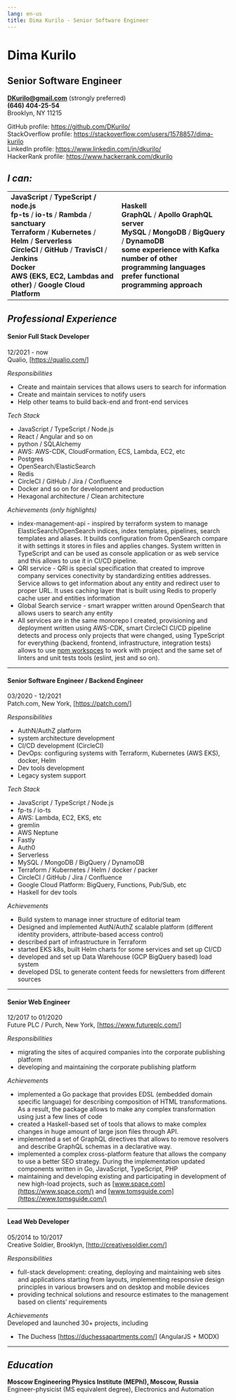 ```yaml
---
lang: en-us
title: Dima Kurilo - Senior Software Engineer
---
```


# Dima Kurilo

## Senior Software Engineer

**<DKurilo@gmail.com>** (strongly preferred)  
**(646) 404-25-54**  
Brooklyn, NY 11215

GitHub profile: <a href="https://github.com/DKurilo/" target="_blank"
rel="noopener noreferrer">https://github.com/DKurilo/</a>  
StackOverflow profile:
<a href="https://stackoverflow.com/users/1578857/dima-kurilo"
target="_blank"
rel="noopener noreferrer">https://stackoverflow.com/users/1578857/dima-kurilo</a>  
LinkedIn profile:
<a href="https://www.linkedin.com/in/dkurilo/" target="_blank"
rel="noopener noreferrer">https://www.linkedin.com/in/dkurilo/</a>  
HackerRank profile:
<a href="https://www.hackerrank.com/dkurilo" target="_blank"
rel="noopener noreferrer">https://www.hackerrank.com/dkurilo</a>  

## *I can:*

<table data-border="none">
<colgroup>
<col style="width: 50%" />
<col style="width: 50%" />
</colgroup>
<tbody>
<tr class="odd">
<td><strong>JavaScript</strong> / <strong>TypeScript /
node.js</strong><br />
<strong>fp-ts</strong> / <strong>io-ts</strong> /
<strong>Rambda</strong> / <strong>sanctuary</strong><br />
<strong>Terraform</strong> / <strong>Kubernetes</strong> /
<strong>Helm</strong> / <strong>Serverless</strong><br />
<strong>CircleCI</strong> / <strong>GitHub</strong> /
<strong>TravisCI</strong> / <strong>Jenkins</strong><br />
<strong>Docker</strong><br />
<strong>AWS (EKS, EC2, Lambdas and other)</strong> / <strong>Google
Cloud Platform</strong><br />
</td>
<td><strong>Haskell</strong><br />
<strong>GraphQL</strong> / <strong>Apollo GraphQL server</strong><br />
<strong>MySQL</strong> / <strong>MongoDB</strong> /
<strong>BigQuery</strong> / <strong>DynamoDB</strong><br />
<strong>some experience with Kafka</strong><br />
<strong>number of other programming languages</strong><br />
<strong>prefer functional programming approach</strong></td>
</tr>
</tbody>
</table>

## *Professional Experience*

<div class="section">

<div>

#### Senior Full Stack Developer

12/2021 - now  
Qualio, \[<https://qualio.com/>\]

</div>

*Responsibilities*

- Create and maintain services that allows users to search for
  information
- Create and maintain services to notify users
- Help other teams to build back-end and front-end services

*Tech Stack*

- JavaScript / TypeScript / Node.js
- React / Angular and so on
- python / SQLAlchemy
- AWS: AWS-CDK, CloudFormation, ECS, Lambda, EC2, etc
- Postgres
- OpenSearch/ElasticSearch
- Redis
- CircleCI / GitHub / Jira / Confluence
- Docker and so on for development and production
- Hexagonal architecture / Clean architecture

*Achievements (only highlights)*

- index-management-api - inspired by terraform system to manage
  ElasticSearch/OpenSearch indices, index templates, pipelines, search
  templates and aliases. It builds configuration from OpenSearch compare
  it with settings it stores in files and applies changes. System
  written in TypeScript and can be used as console application or as web
  service and this allows to use it in CI/CD pipeline.
- QRI service - QRI is special specification that created to improve
  company services conectivity by standardizing entities addresses.
  Service allows to get information about any entity and redirect user
  to proper URL. It uses caching layer that is built using Redis to
  properly cache user and entities information
- Global Search service - smart wrapper written around OpenSearch that
  allows users to search any entity
- All services are in the same monorepo I created, provisioning and
  deployment written using AWS-CDK, smart CircleCI CI/CD pipeline
  detects and process only projects that were changed, using TypeScript
  for everything (backend, frontend, infrastructure, integration tests)
  allows to use [npm
  workspces](https://docs.npmjs.com/cli/v10/using-npm/workspaces) to
  work with project and the same set of linters and unit tests tools
  (eslint, jest and so on).

</div>

------------------------------------------------------------------------

<div class="section">

<div>

#### Senior Software Engineer / Backend Engineer

03/2020 - 12/2021  
Patch.com, New York, \[<https://patch.com/>\]

</div>

*Responsibilities*

- AuthN/AuthZ platform
- system architecture development
- CI/CD development (CircleCI)
- DevOps: configuring systems with Terraform, Kubernetes (AWS EKS),
  docker, Helm
- Dev tools development
- Legacy system support

*Tech Stack*

- JavaScript / TypeScript / Node.js
- fp-ts / io-ts
- AWS: Lambda, EC2, EKS, etc
- gremlin
- AWS Neptune
- Fastly
- Auth0
- Serverless
- MySQL / MongoDB / BigQuery / DynamoDB
- Terraform / Kubernetes / Helm / docker / packer
- CircleCI / GitHub / Jira / Confluence
- Google Cloud Platform: BigQuery, Functions, Pub/Sub, etc
- Haskell for dev tools

*Achievements*

- Build system to manage inner structure of editorial team
- Designed and implemented AutN/AuthZ scalable platform (different
  identity providers, attribute-based access control)
- described part of infrastructure in Terraform
- started EKS k8s, built Helm charts for some services and set up CI/CD
- developed and set up Data Warehouse (GCP BigQuery based) load system
- developed DSL to generate content feeds for newsletters from different
  sources

</div>

------------------------------------------------------------------------

<div class="section">

<div>

#### Senior Web Engineer

12/2017 to 01/2020  
Future PLC / Purch, New York, \[<https://www.futureplc.com/>\]

</div>

*Responsibilities*

- migrating the sites of acquired companies into the corporate
  publishing platform
- developing and maintaining the corporate publishing platform

*Achievements*

- implemented a Go package that provides EDSL (embedded domain specific
  language) for describing composition of HTML transformations. As a
  result, the package allows to make any complex transformation using
  just a few lines of code
- created a Haskell-based set of tools that allows to make complex
  changes in huge amount of large json files through API.
- implemented a set of GraphQL directives that allows to remove
  resolvers and describe GraphQL schemas in a declarative way.
- implemented a complex cross-platform feature that allows the company
  to use a better SEO strategy. During the implementation updated
  components written in Go, JavaScript, TypeScript, PHP
- maintaining and developing existing and participating in development
  of new high-load projects, such as
  [www.space.com](https://www.space.com/) and
  [www.tomsguide.com](https://www.tomsguide.com/)

</div>

------------------------------------------------------------------------

<div class="section">

<div>

#### Lead Web Developer

05/2014 to 10/2017  
Creative Soldier, Brooklyn, \[<http://creativesoldier.com/>\]

</div>

*Responsibilities*

- full-stack development: creating, deploying and maintaining web sites
  and applications starting from layouts, implementing responsive design
  principles in various browsers and on desktop and mobile devices
- providing technical solutions and resource estimates to the management
  based on clients’ requirements

*Achievements*  
Developed and launched 30+ projects, including

- The Duchess \[<a href="https://duchessapartments.com/" target="_blank"
  rel="noopener noreferrer"
  title="The Duchess">https://duchessapartments.com/</a>\] (AngularJS +
  MODX)

</div>

------------------------------------------------------------------------

## *Education*

**Moscow Engineering Physics Institute (MEPhI), Moscow, Russia**  
Engineer-physicist (MS equivalent degree), Electronics and Automation
